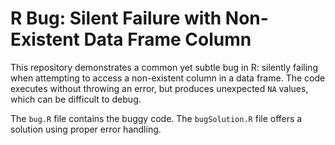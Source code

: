 # R Bug: Silent Failure with Non-Existent Data Frame Column

This repository demonstrates a common yet subtle bug in R: silently failing when attempting to access a non-existent column in a data frame.  The code executes without throwing an error, but produces unexpected `NA` values, which can be difficult to debug.

The `bug.R` file contains the buggy code.  The `bugSolution.R` file offers a solution using proper error handling.